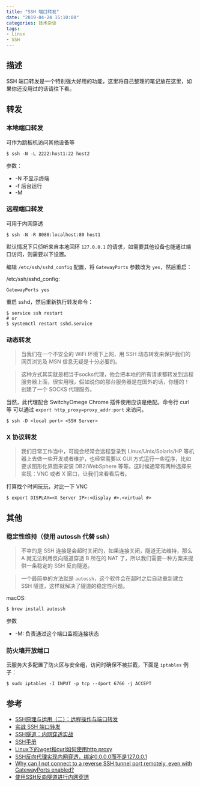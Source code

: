 ```yaml
---
title: "SSH 端口转发"
date: "2019-04-24 15:10:00"
categories: 技术杂谈
tags:
- Linux
- SSH
---
```


## 描述

SSH 端口转发是一个特别强大好用的功能，这里将自己整理的笔记放在这里，如果你还没用过的话请往下看。



## 转发

### 本地端口转发

可作为跳板机访问其他设备等

```
$ ssh -N -L 2222:host1:22 host2
```

参数：

* -N 不显示终端
* -f 后台运行
* -M 

### 远程端口转发

可用于内网穿透

```
$ ssh -N -R 8080:localhost:80 host1
```

默认情况下只侦听来自本地回环 `127.0.0.1` 的请求，如需要其他设备也能通过端口访问，则需要以下设置。

编辑 `/etc/ssh/sshd_config` 配置，将 `GatewayPorts` 参数改为 `yes`，然后重启：

/etc/ssh/sshd_config:

```
GatewayPorts yes
```

重启 sshd，然后重新执行转发命令：

```
$ service ssh restart
# or
$ systemctl restart sshd.service
```

### 动态转发

> 当我们在一个不安全的 WiFi 环境下上网，用 SSH 动态转发来保护我们的网页浏览及 MSN 信息无疑是十分必要的。

> 这种方式其实就是相当于socks代理，他会把本地的所有请求都转发到远程服务器上面，很实用哦，假如说你的那台服务器是在国外的话，你懂的！
创建了一个 SOCKS 代理服务。

当然，此代理配合 SwitchyOmege Chrome 插件使用应该是绝配。命令行 curl 等 可以通过 `export http_proxy=proxy_addr:port` 来访问。

```
$ ssh -D <local port> <SSH Server>
```


### X 协议转发

> 我们日常工作当中，可能会经常会远程登录到 Linux/Unix/Solaris/HP 等机器上去做一些开发或者维护，也经常需要以 GUI 方式运行一些程序，比如要求图形化界面来安装 DB2/WebSphere 等等。这时候通常有两种选择来实现：VNC 或者 X 窗口，让我们来看看后者。

打算找个时间玩玩，对比一下 VNC

```
$ export DISPLAY=<X Server IP>:<display #>.<virtual #>
```


## 其他

### 稳定性维持（使用 autossh 代替 ssh）

> 不幸的是 SSH 连接是会超时关闭的，如果连接关闭，隧道无法维持，那么 A 就无法利用反向隧道穿透 B 所在的 NAT 了，所以我们需要一种方案来提供一条稳定的 SSH 反向隧道。

> 一个最简单的方法就是 `autossh`，这个软件会在超时之后自动重新建立 SSH 隧道，这样就解决了隧道的稳定性问题。

macOS:

```
$ brew install autossh
```

参数

* -M: 负责通过这个端口监视连接状态


### 防火墙开放端口

云服务大多配置了防火区与安全组，访问时确保不被拦截，下面是 `iptables` 例子：

```
$ sudo iptables -I INPUT -p tcp --dport 6766 -j ACCEPT
```


## 参考

* [SSH原理与运用（二）：远程操作与端口转发](http://www.ruanyifeng.com/blog/2011/12/ssh_port_forwarding.html)
* [实战 SSH 端口转发](https://www.ibm.com/developerworks/cn/linux/l-cn-sshforward/index.html)
* [SSH隧道：内网穿透实战](https://cherrot.com/tech/2017/01/08/ssh-tunneling-practice.html)
* [SSH手册](http://linux.51yip.com/search/ssh)
* [Linux下的wget和curl如何使用http proxy](https://blog.csdn.net/kkdelta/article/details/50466772)
* [SSH反向代理实现内网穿透，绑定0.0.0.0而不是127.0.0.1](https://blog.csdn.net/u012911347/article/details/80765894)
* [Why can I not connect to a reverse SSH tunnel port remotely, even with GatewayPorts enabled?](https://superuser.com/questions/767524/why-can-i-not-connect-to-a-reverse-ssh-tunnel-port-remotely-even-with-gatewaypo)
* [使用SSH反向隧道进行内网穿透](https://bingozb.github.io/32.html)